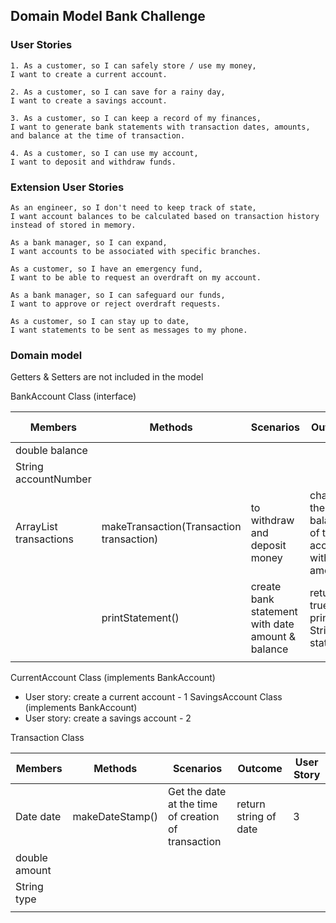## Domain Model Bank Challenge

### User Stories

```
1. As a customer, so I can safely store / use my money,
I want to create a current account.

2. As a customer, so I can save for a rainy day,
I want to create a savings account.

3. As a customer, so I can keep a record of my finances,
I want to generate bank statements with transaction dates, amounts, and balance at the time of transaction.

4. As a customer, so I can use my account,
I want to deposit and withdraw funds.

```
### Extension User Stories

```
As an engineer, so I don't need to keep track of state,
I want account balances to be calculated based on transaction history instead of stored in memory.

As a bank manager, so I can expand,
I want accounts to be associated with specific branches.

As a customer, so I have an emergency fund,
I want to be able to request an overdraft on my account.

As a bank manager, so I can safeguard our funds,
I want to approve or reject overdraft requests.

As a customer, so I can stay up to date,
I want statements to be sent as messages to my phone.

```

### Domain model
Getters & Setters are not included in the model

BankAccount Class (interface)

| Members                              | Methods                                  | Scenarios                                        | Outcome                                       | User story |
|--------------------------------------|------------------------------------------|--------------------------------------------------|-----------------------------------------------|------------|
| double balance                       |                                          |                                                  |                                               |            |
| String accountNumber                 |                                          |                                                  |                                               |            |
| ArrayList<Transactions> transactions | makeTransaction(Transaction transaction) | to withdraw and deposit money                    | change the balance of the account with amount | 4          |
|                                      | printStatement()                         | create bank statement with date amount & balance | return true & print String of statement       | 3          |
|                                      |                                          |                                                  |                                               |            |

CurrentAccount Class (implements BankAccount)
- User story: create a current account - 1
SavingsAccount Class (implements BankAccount)
- User story: create a savings account - 2


Transaction Class

| Members       | Methods         | Scenarios                                           | Outcome               | User Story |
|---------------|-----------------|-----------------------------------------------------|-----------------------|------------|
| Date date     | makeDateStamp() | Get the date at the time of creation of transaction | return string of date | 3          |
| double amount |                 |                                                     |                       |            |
| String type   |                 |                                                     |                       |            |
|               |                 |                                                     |                       |            |

